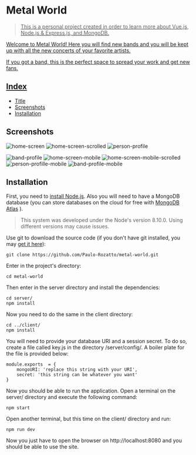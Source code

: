 # Metal World <a href="title"/>
> This is a personal project created in order to learn more about Vue.js, Node.js & Express.js, and MongoDB. 
<p>Welcome to Metal World! Here you will find new bands and you will be kept up with all the new concerts of your favorite artists.</p>
<p>If you got a band, this is the perfect space to spread your work and get new fans.</p>
<p></p>

## Index

 - [Title](#title)
 - [Screenshots](#scr)
 -  [Installation](#ins)

## Screenshots <a id="scr"/>
![home-screen](https://user-images.githubusercontent.com/32981433/62312495-b0f3ae80-b464-11e9-9ad0-37a7039765fb.png) ![home-screen-scrolled](https://user-images.githubusercontent.com/32981433/62312540-ce287d00-b464-11e9-986c-3bcdb497cb13.png)
![person-profile](https://user-images.githubusercontent.com/32981433/62314411-4e50e180-b469-11e9-8157-aac6094a57ef.png)

![band-profile](https://user-images.githubusercontent.com/32981433/62314443-5f99ee00-b469-11e9-96ec-bdd86e709d1d.png)
 ![home-screen-mobile](https://user-images.githubusercontent.com/32981433/62313069-2ca22b00-b466-11e9-964b-4072596fa9f1.png) ![home-screen-mobile-scrolled](https://user-images.githubusercontent.com/32981433/62313301-d41f5d80-b466-11e9-8a1c-da124558f27f.png)
 ![person-profille-mobile](https://user-images.githubusercontent.com/32981433/62313965-5fe5b980-b468-11e9-89f1-31d7a08ecaa5.png) ![band-profile-mobile](https://user-images.githubusercontent.com/32981433/62314131-b4893480-b468-11e9-9529-09249deeeed8.png)


## Installation <a id="ins">

First, you need to  [install Node.js](https://nodejs.org/en/download/). 
Also you will need to have a MongoDB database (you can store databases on the cloud for free with [MongoDB Atlas](https://www.mongodb.com/cloud/atlas) ).
> This system was developed under the Node's version 8.10.0. Using different versions may cause issues.

Use git to download the source code (if you don't have git installed, you may [get it here](https://git-scm.com/downloads)):

    git clone https://github.com/Paulo-Rozatto/metal-world.git
Enter in the project's directory:

    cd metal-world
   Then enter in the server directory and install the dependencies:
   

    cd server/
    npm install
   Now you need to do the same in the client directory:

    cd ../client/
    npm install
   
   You will need to provide your database URI and a session secret. To do so, create a file called key.js in the directory /server/config/. A boiler plate for the file is provided below:
   

    module.exports  = {
	    mongoURI: 'replace this string with your URI',
	    secret: 'this string can be whatever you want'
	}

Now you should be able to run the application. 
Open a terminal on the server/ directory and execute the following command:

    npm start
   
   Open another terminal, but this time on the client/ directory and run:
   

    npm run dev

Now you just have to open the browser on http://localhost:8080 and you should be able to use the site.


